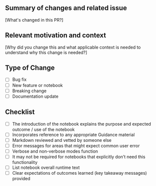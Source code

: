 ## Summary of changes and related issue
[What's changed in this PR?]

## Relevant motivation and context
[Why did you change this and what applicable context is needed to understand why this change is needed?]

## Type of Change

- [ ] Bug fix
- [ ] New feature or notebook
- [ ] Breaking change
- [ ] Documentation update

## Checklist
- [ ] The introduction of the notebook explains the purpose and expected outcome / use of the notebook
- [ ] Incorporates reference to any appropriate Guidance material
- [ ] Markdown reviewed and vetted by someone else
- [ ] Error messages for areas that might expect common user error
- [ ] Verbose and non-verbose modes function
- [ ] It may not be required for notebooks that explicitly don’t need this functionality
- [ ] List notebook overall runtime text
- [ ] Clear expectations of outcomes learned (key takeaway messages) provided